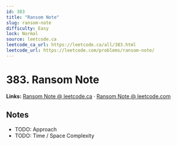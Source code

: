 ```yaml
--- 
id: 383
title: "Ransom Note"
slug: ransom-note
difficulty: Easy
lock: Normal
source: leetcode.ca
leetcode_ca_url: https://leetcode.ca/all/383.html
leetcode_url: https://leetcode.com/problems/ransom-note/
---
```


# 383. Ransom Note

**Links:** [Ransom Note @ leetcode.ca](https://leetcode.ca/all/383.html) · [Ransom Note @ leetcode.com](https://leetcode.com/problems/ransom-note/)

## Notes
- TODO: Approach
- TODO: Time / Space Complexity
